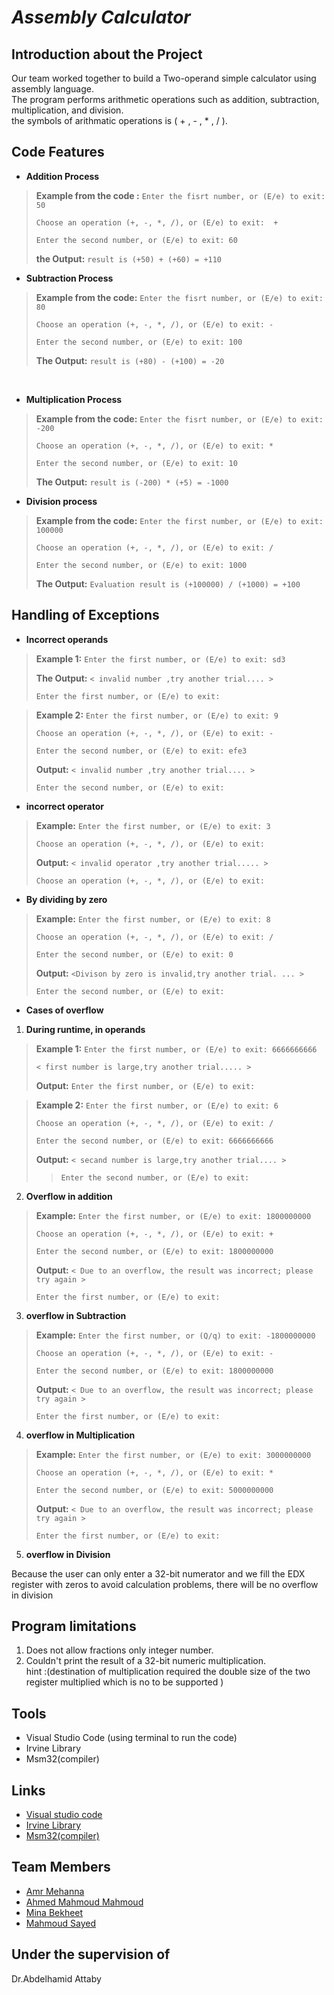 # *Assembly Calculator*

## Introduction about the Project
Our team worked together to build a Two-operand simple calculator using assembly language. <br/>
The program performs arithmetic operations such as  addition, subtraction, multiplication, and division.<br/>
the symbols of  arithmatic operations is  ( + , - , * , / ).

## Code Features
- **Addition Process**
> **Example from the code :** `Enter the fisrt number, or (E/e) to exit: 50`
> 
>`Choose an operation (+, -, *, /), or (E/e) to exit:  + `
>
>`Enter the second number, or (E/e) to exit: 60`
>
> **the Output:** `result is (+50) + (+60) = +110`

- **Subtraction Process**
> **Example from the code:** `Enter the fisrt number, or (E/e) to exit: 80`
> 
>`Choose an operation (+, -, *, /), or (E/e) to exit: - `
>
>`Enter the second number, or (E/e) to exit: 100`
>
> **The Output:** `result is (+80) - (+100) = -20`
<br/>

- **Multiplication Process**
> **Example from the code:** `Enter the fisrt number, or (E/e) to exit: -200`
> 
>`Choose an operation (+, -, *, /), or (E/e) to exit: * `
>
>`Enter the second number, or (E/e) to exit: 10`
>
> **The Output:** `result is (-200) * (+5) = -1000`
> 
- **Division process**
> **Example from the code:** `Enter the first number, or (E/e) to exit:  100000`
> 
>`Choose an operation (+, -, *, /), or (E/e) to exit: / `
>
>`Enter the second number, or (E/e) to exit: 1000`
>
> **The Output:** `Evaluation result is (+100000) / (+1000) = +100`


## Handling of Exceptions

- **Incorrect operands**

> **Example 1:** `Enter the first number, or (E/e) to exit: sd3`
> 
> **The Output:** `< invalid number ,try another trial.... >`
>
>`Enter the first number, or (E/e) to exit: `

> **Example 2:** `Enter the first number, or (E/e) to exit: 9`
> 
>`Choose an operation (+, -, *, /), or (E/e) to exit: - `
>
>`Enter the second number, or (E/e) to exit: efe3`
>
> **Output:** `< invalid number ,try another trial.... >`
>
>`Enter the second number, or (E/e) to exit: `

- **incorrect operator**

> **Example:** `Enter the first number, or (E/e) to exit: 3`
> 
> `Choose an operation (+, -, *, /), or (E/e) to exit: `
> 
> **Output:** `< invalid operator ,try another trial..... >`
>
>`Choose an operation (+, -, *, /), or (E/e) to exit: `



- **By dividing by zero**

> **Example:** `Enter the first number, or (E/e) to exit: 8`
>
> `Choose an operation (+, -, *, /), or (E/e) to exit: / `
> 
> `Enter the second number, or (E/e) to exit: 0`
>
> **Output:** `<Divison by zero is invalid,try another trial. ... >`
>
>`Enter the second number, or (E/e) to exit: `
 


- **Cases of overflow**

1. **During runtime, in operands** 


> **Example 1:** `Enter the first number, or (E/e) to exit: 6666666666`
>
> `< first number is large,try another trial..... >`
>
> **Output:** `Enter the first number, or (E/e) to exit:`


> **Example 2:** `Enter the first number, or (E/e) to exit: 6`
>
> `Choose an operation (+, -, *, /), or (E/e) to exit: / `
>
> `Enter the second number, or (E/e) to exit: 6666666666`
>
> **Output:** `< secand number is large,try another trial.... >`
>
>> `Enter the second number, or (E/e) to exit: `



 2. **Overflow in addition** 

> **Example:** `Enter the first number, or (E/e) to exit: 1800000000`
>
> `Choose an operation (+, -, *, /), or (E/e) to exit: + `
> 
> `Enter the second number, or (E/e) to exit: 1800000000`
>
> **Output:** `< Due to an overflow, the result was incorrect; please try again >`
>
> `Enter the first number, or (E/e) to exit: `

 3. **overflow in Subtraction** 
   
> **Example:** `Enter the first number, or (Q/q) to exit: -1800000000`
>
> `Choose an operation (+, -, *, /), or (E/e) to exit: - `
> 
> `Enter the second number, or (E/e) to exit: 1800000000`
>
> **Output:** `< Due to an overflow, the result was incorrect; please try again >`
>
> `Enter the first number, or (E/e) to exit: `

  4. **overflow in Multiplication** 
   
> **Example:** `Enter the first number, or (E/e) to exit: 3000000000`
>
> `Choose an operation (+, -, *, /), or (E/e) to exit: * `
> 
> `Enter the second number, or (E/e) to exit: 5000000000`
>
> **Output:** `< Due to an overflow, the result was incorrect; please try again >`
>
> `Enter the first number, or (E/e) to exit: `



 5. **overflow in Division**
  
  Because the user can only enter a 32-bit numerator and we fill the EDX register with zeros to avoid calculation problems, there will be no overflow in division






## Program limitations

  1. Does not allow fractions only integer number.
  2. Couldn't print the result of a 32-bit numeric multiplication.<br/> 
  hint :(destination of multiplication required the double size of the two register multiplied which is no to be supported )


## Tools
- Visual Studio Code (using terminal to run the code) <br/>
- Irvine Library<br/>
- Msm32(compiler)

## Links

- [Visual studio code](https://code.visualstudio.com/Download)
- [Irvine Library](http://csc.csudh.edu/mmccullough/asm/help/index.html?page=source%2Fmacros32%2Fmdumpmem.htm)
- [Msm32(compiler)](https://www.masm32.com/)



## Team Members 

- [Amr Mehanna](https://github.com/Amrmehanna)
- [Ahmed Mahmoud Mahmoud ](https://github.com/AhmedMahmoud125)
- [Mina Bekheet](https://github.com/MinaBekheet)
- [Mahmoud Sayed](https://github.com/MahmoudSayed77)

## Under the supervision of 
Dr.Abdelhamid Attaby
